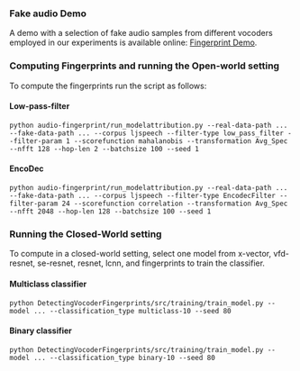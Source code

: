 ### Fake audio Demo
A demo with a selection of fake audio samples from different vocoders employed in our experiments is available online: [Fingerprint Demo](https://blindconf.github.io/fingerprint_demo/).

### Computing Fingerprints and running the Open-world setting
To compute the fingerprints run the script as follows:
#### Low-pass-filter
```
python audio-fingerprint/run_modelattribution.py --real-data-path ... --fake-data-path ... --corpus ljspeech --filter-type low_pass_filter --filter-param 1 --scorefunction mahalanobis --transformation Avg_Spec --nfft 128 --hop-len 2 --batchsize 100 --seed 1
```
#### EncoDec
```
python audio-fingerprint/run_modelattribution.py --real-data-path ... --fake-data-path ... --corpus ljspeech --filter-type EncodecFilter --filter-param 24 --scorefunction correlation --transformation Avg_Spec --nfft 2048 --hop-len 128 --batchsize 100 --seed 1
```

### Running the Closed-World setting
To compute in a closed-world setting, select one model from x-vector, vfd-resnet, se-resnet, resnet, lcnn, and fingerprints to train the classifier.

#### Multiclass classifier
```
python DetectingVocoderFingerprints/src/training/train_model.py --model ... --classification_type multiclass-10 --seed 80
```
#### Binary classifier
```
python DetectingVocoderFingerprints/src/training/train_model.py --model ... --classification_type binary-10 --seed 80
```
